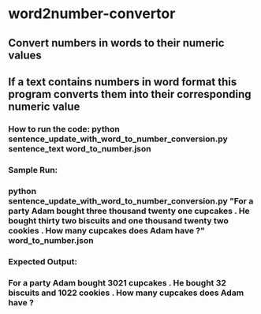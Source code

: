 # word2number-convertor
## Convert numbers in words to their numeric values
## If a text contains numbers in word format this program converts them into their corresponding numeric value
### How to run the code: python sentence_update_with_word_to_number_conversion.py sentence_text word_to_number.json
### Sample Run:
### python sentence_update_with_word_to_number_conversion.py "For a party Adam bought three thousand twenty one cupcakes . He bought thirty two biscuits and one thousand twenty two cookies . How many cupcakes does Adam have ?" word_to_number.json
### Expected Output:
### For a party Adam bought 3021 cupcakes . He bought 32 biscuits and 1022 cookies . How many cupcakes does Adam have ?
